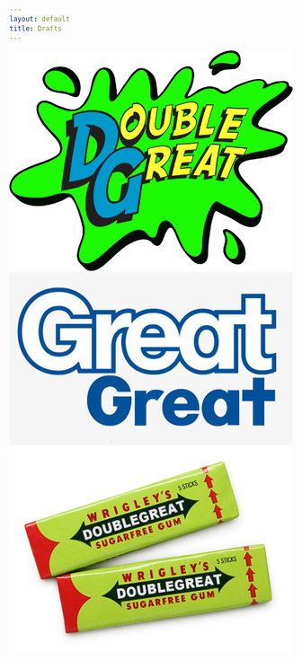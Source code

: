 ```yaml
---
layout: default
title: Drafts
---
```


<div class="drafts">
<img src="/assets/logos/doublegreat-dare.svg" alt="Double dare">
<img src="/assets/logos/doublegreat-value.png" alt="Great value">
<img src="/assets/logos/doublegreat-mint.jpg" alt="Wrigley's doublegreat sugarfree gum">
</div>
